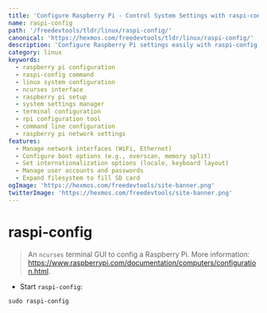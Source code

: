```yaml
---
title: 'Configure Raspberry Pi - Control System Settings with raspi-config | Online Free DevTools by Hexmos'
name: raspi-config
path: '/freedevtools/tldr/linux/raspi-config/'
canonical: 'https://hexmos.com/freedevtools/tldr/linux/raspi-config/'
description: 'Configure Raspberry Pi settings easily with raspi-config.  Manage network interfaces, boot options, and more using this ncurses interface. Free online tool, no registration required.'
category: linux
keywords:
  - raspberry pi configuration
  - raspi-config command
  - linux system configuration
  - ncurses interface
  - raspberry pi setup
  - system settings manager
  - terminal configuration
  - rpi configuration tool
  - command line configuration
  - raspberry pi network settings
features:
  - Manage network interfaces (WiFi, Ethernet)
  - Configure boot options (e.g., overscan, memory split)
  - Set internationalization options (locale, keyboard layout)
  - Manage user accounts and passwords
  - Expand filesystem to fill SD card
ogImage: 'https://hexmos.com/freedevtools/site-banner.png'
twitterImage: 'https://hexmos.com/freedevtools/site-banner.png'
---
```


# raspi-config

> An `ncurses` terminal GUI to config a Raspberry Pi.
> More information: <https://www.raspberrypi.com/documentation/computers/configuration.html>.

- Start `raspi-config`:

`sudo raspi-config`
